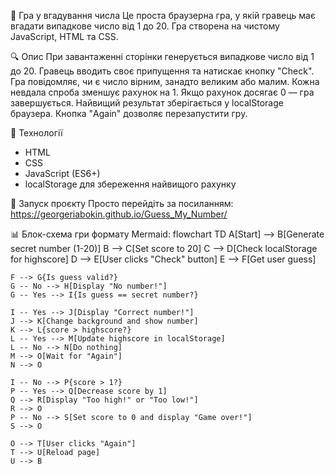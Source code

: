 🎯 Гра у вгадування числа
Це проста браузерна гра, у якій гравець має вгадати випадкове число від 1 до 20. Гра створена на чистому JavaScript, HTML та CSS.

🔍 Опис
При завантаженні сторінки генерується випадкове число від 1 до 20.
Гравець вводить своє припущення та натискає кнопку "Check".
Гра повідомляє, чи є число вірним, занадто великим або малим.
Кожна невдала спроба зменшує рахунок на 1.
Якщо рахунок досягає 0 — гра завершується.
Найвищий результат зберігається у localStorage браузера.
Кнопка "Again" дозволяє перезапустити гру.

🧠 Технології
- HTML
- CSS
- JavaScript (ES6+)
- localStorage для збереження найвищого рахунку

🚀 Запуск проєкту
Просто перейдіть за посиланням:
https://georgeriabokin.github.io/Guess_My_Number/

📊 Блок-схема гри формату Mermaid:
flowchart TD
    A[Start] --> B[Generate secret number (1-20)]
    B --> C[Set score to 20]
    C --> D[Check localStorage for highscore]
    D --> E[User clicks "Check" button]
    E --> F[Get user guess]

    F --> G{Is guess valid?}
    G -- No --> H[Display "No number!"]
    G -- Yes --> I{Is guess == secret number?}

    I -- Yes --> J[Display "Correct number!"]
    J --> K[Change background and show number]
    K --> L{score > highscore?}
    L -- Yes --> M[Update highscore in localStorage]
    L -- No --> N[Do nothing]
    M --> O[Wait for "Again"]
    N --> O

    I -- No --> P{score > 1?}
    P -- Yes --> Q[Decrease score by 1]
    Q --> R[Display "Too high!" or "Too low!"]
    R --> O
    P -- No --> S[Set score to 0 and display "Game over!"]
    S --> O

    O --> T[User clicks "Again"]
    T --> U[Reload page]
    U --> B
